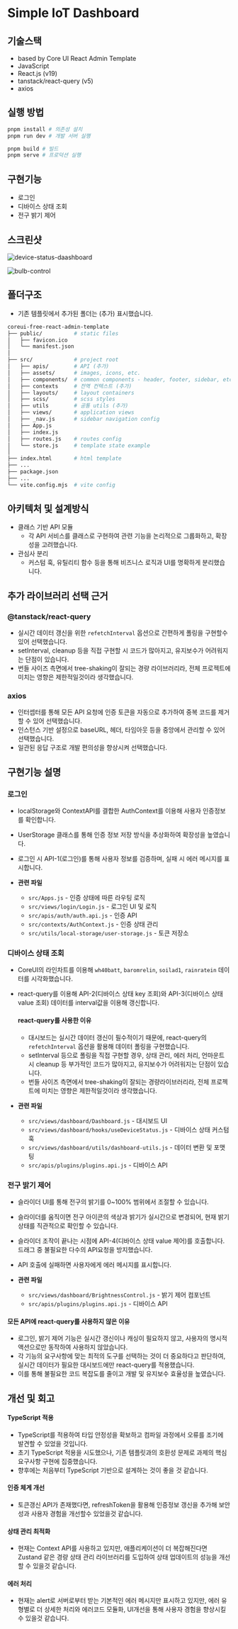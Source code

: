 # Simple IoT Dashboard

## 기술스택
  - based by Core UI React Admin Template
  - JavaScript
  - React.js (v19)
  - tanstack/react-query (v5)
  - axios

## 실행 방법

  ```bash
  pnpm install # 의존성 설치
  pnpm run dev # 개발 서버 실행

  pnpm build # 빌드
  pnpm serve # 프로덕션 실행
  ```

## 구현기능
  - 로그인
  - 디바이스 상태 조회
  - 전구 밝기 제어

## 스크린샷
![device-status-daashboard](https://github.com/user-attachments/assets/f64dad0e-1085-4f44-81a6-e8c334b2b170)

![bulb-control](https://github.com/user-attachments/assets/7f6cb958-5dd9-4766-94d6-a18f8d4bc38d)


## 폴더구조

- 기존 템플릿에서 추가된 폴더는 (추가) 표시했습니다.

```bash
coreui-free-react-admin-template
├── public/          # static files
│   ├── favicon.ico
│   └── manifest.json
│
├── src/             # project root
│   ├── apis/        # API (추가)
│   ├── assets/      # images, icons, etc.
│   ├── components/  # common components - header, footer, sidebar, etc.
│   ├── contexts     # 전역 컨텍스트 (추가)
│   ├── layouts/     # layout containers
│   ├── scss/        # scss styles
│   ├── utils        # 공통 utils (추가)
│   ├── views/       # application views
│   ├── _nav.js      # sidebar navigation config
│   ├── App.js
│   ├── index.js
│   ├── routes.js    # routes config
│   └── store.js     # template state example 
│
├── index.html       # html template
├── ...
├── package.json
├── ...
└── vite.config.mjs  # vite config
```

## 아키텍처 및 설계방식
- 클래스 기반 API 모듈
  - 각 API 서비스를 클래스로 구현하여 관련 기능을 논리적으로 그룹화하고, 확장성을 고려했습니다.
- 관심사 분리
  - 커스텀 훅, 유틸리티 함수 등을 통해 비즈니스 로직과 UI를 명확하게 분리했습니다.

## 추가 라이브러리 선택 근거

### @tanstack/react-query
- 실시간 데이터 갱신을 위한 `refetchInterval` 옵션으로 간편하게 폴링을 구현할수 있어 선택했습니다.
- setInterval, cleanup 등을 직접 구현할 시 코드가 많아지고, 유지보수가 어려워지는 단점이 있습니다.
- 번들 사이즈 측면에서 tree-shaking이 잘되는 경량 라이브러리라, 전체 프로젝트에 미치는 영향은 제한적일것이라 생각했습니다.

### axios
- 인터셉터를 통해 모든 API 요청에 인증 토큰을 자동으로 추가하여 중복 코드를 제거할 수 있어 선택했습니다.
- 인스턴스 기반 설정으로 baseURL, 헤더, 타임아웃 등을 중앙에서 관리할 수 있어 선택했습니다.
- 일관된 응답 구조로 개발 편의성을 향상시켜 선택했습니다.

## 구현기능 설명

  ### 로그인
  - localStorage와 ContextAPI를 결합한 AuthContext를 이용해 사용자 인증정보를 확인합니다.
  - UserStorage 클래스를 통해 인증 정보 저장 방식을 추상화하여 확장성을 높였습니다.
  - 로그인 시 API-1(로그인)를 통해 사용자 정보를 검증하며, 실패 시 에러 메시지를 표시합니다.

  - **관련 파일**
    - `src/Apps.js` - 인증 상태에 따른 라우팅 로직 
    - `src/views/login/Login.js` - 로그인 UI 및 로직
    - `src/apis/auth/auth.api.js` - 인증 API
    - `src/contexts/AuthContext.js` - 인증 상태 관리
    - `src/utils/local-storage/user-storage.js` - 토큰 저장소

  ### 디바이스 상태 조회
  - CoreUI의 라인차트를 이용해 `wh40batt`, `baromrelin`, `soilad1`, `rainratein` 데이터를 시각화했습니다.
  - react-query를 이용해 API-2(디바이스 상태 key 조회)와 API-3(디바이스 상태 value 조회) 데이터를 interval값을 이용해 갱신합니다.

    #### react-query를 사용한 이유
    - 대시보드는 실시간 데이터 갱신이 필수적이기 때문에, react-query의 `refetchInterval` 옵션을 활용해 데이터 폴링을 구현했습니다.
    - setInterval 등으로 폴링을 직접 구현할 경우, 상태 관리, 에러 처리, 언마운트 시 cleanup 등 부가적인 코드가 많아지고, 유지보수가 어려워지는 단점이 있습니다.
    - 번들 사이즈 측면에서 tree-shaking이 잘되는 경량라이브러리라, 전체 프로젝트에 미치는 영향은 제한적일것이라 생각했습니다.
  
  - **관련 파일**
    - `src/views/dashboard/Dashboard.js` - 대시보드 UI
    - `src/views/dashboard/hooks/useDeviceStatus.js` - 디바이스 상태 커스텀 훅
    - `src/views/dashboard/utils/dashboard-utils.js` - 데이터 변환 및 포맷팅
    - `src/apis/plugins/plugins.api.js` - 디바이스 API

  ### 전구 밝기 제어
  - 슬라이더 UI를 통해 전구의 밝기를 0~100% 범위에서 조절할 수 있습니다.
  - 슬라이더를 움직이면 전구 아이콘의 색상과 밝기가 실시간으로 변경되어, 현재 밝기 상태를 직관적으로 확인할 수 있습니다.
  - 슬라이더 조작이 끝나는 시점에 API-4(디바이스 상태 value 제어)를 호출합니다. 드래그 중 불필요한 다수의 API요청을 방지했습니다.
  - API 호출에 실패하면 사용자에게 에러 메시지를 표시합니다.

  - **관련 파일**
    - `src/views/dashboard/BrightnessControl.js` - 밝기 제어 컴포넌트
    - `src/apis/plugins/plugins.api.js` - 디바이스 API

  #### 모든 API에 react-query를 사용하지 않은 이유
  - 로그인, 밝기 제어 기능은 실시간 갱신이나 캐싱이 필요하지 않고, 사용자의 명시적 액션으로만 동작하여 사용하지 않았습니다.
  - 각 기능의 요구사항에 맞는 최적의 도구를 선택하는 것이 더 중요하다고 판단하여, 실시간 데이터가 필요한 대시보드에만 react-query를 적용했습니다.
  - 이를 통해 불필요한 코드 복잡도를 줄이고 개발 및 유지보수 효율성을 높였습니다.

## 개선 및 회고

#### TypeScript 적용
- TypeScript를 적용하여 타입 안정성을 확보하고 컴파일 과정에서 오류를 조기에 발견할 수 있었을 것입니다. 
- 초기 TypeScript 적용을 시도했으나, 기존 템플릿과의 호환성 문제로 과제의 핵심 요구사항 구현에 집중했습니다.
- 향후에는 처음부터 TypeScript 기반으로 설계하는 것이 좋을 것 같습니다.

#### 인증 체계 개선
- 토큰갱신 API가 존재했다면, refreshToken을 활용해 인증정보 갱신을 추가해 보안성과 사용자 경험을 개선할수 있었을것 같습니다.

#### 상태 관리 최적화
- 현재는 Context API를 사용하고 있지만, 애플리케이션이 더 복잡해진다면 Zustand 같은 경량 상태 관리 라이브러리를 도입하여 상태 업데이트의 성능을 개선할 수 있을것 같습니다.

#### 에러 처리
- 현재는 alert로 서버로부터 받는 기본적인 에러 메시지만 표시하고 있지만, 에러 유형별로 더 상세한 처리와 에러코드 모듈화, UI개선을 통해 사용자 경험을 향상시킬 수 있을것 같습니다.

